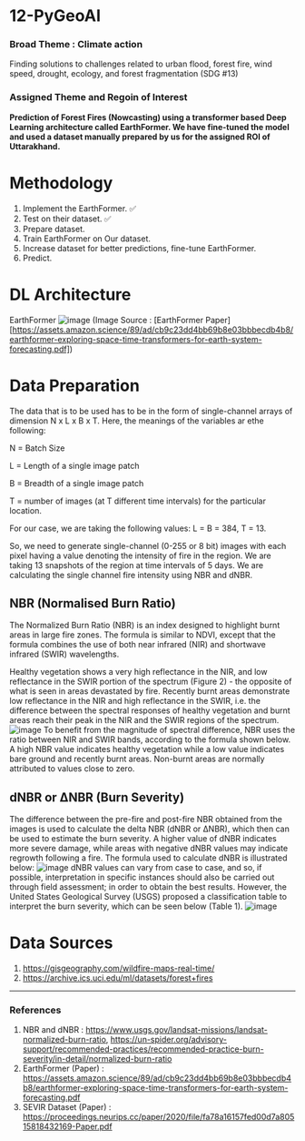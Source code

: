 # 12-PyGeoAI
### Broad Theme : Climate action 
Finding solutions to challenges related to urban flood, forest fire, wind speed, drought, ecology, and forest fragmentation (SDG #13)
### Assigned Theme and Regoin of Interest
**Prediction of Forest Fires (Nowcasting) using a transformer based Deep Learning architecture called EarthFormer. We have fine-tuned the model and used a dataset manually prepared by us for the assigned ROI of Uttarakhand.**

# Methodology
1. Implement the EarthFormer. ✅
2. Test on their dataset. ✅
3. Prepare dataset.
4. Train EarthFormer on Our dataset.
5. Increase dataset for better predictions, fine-tune EarthFormer.
6. Predict.

# DL Architecture
EarthFormer
![image](https://user-images.githubusercontent.com/56718090/235289478-a6fce54d-62e3-4272-8e51-500211cb8461.png)
(Image Source : [EarthFormer Paper][https://assets.amazon.science/89/ad/cb9c23dd4bb69b8e03bbbecdb4b8/earthformer-exploring-space-time-transformers-for-earth-system-forecasting.pdf])
# Data Preparation
The data that is to be used has to be in the form of single-channel arrays of dimension N x L x B x T. Here, the meanings of the variables ar ethe following:

N = Batch Size

L = Length of a single image patch

B = Breadth of a single image patch

T = number of images (at T different time intervals) for the particular location.

For our case, we are taking the following values: L = B = 384, T = 13.

So, we need to generate single-channel (0-255 or 8 bit) images with each pixel having a value denoting the intensity of fire in the region. We are taking 13 snapshots of the region at time intervals of 5 days. We are calculating the single channel fire intensity using NBR and dNBR.

## NBR (Normalised Burn Ratio)
The Normalized Burn Ratio (NBR) is an index designed to highlight burnt areas in large fire zones. The formula is similar to NDVI, except that the formula combines the use of both near infrared (NIR) and shortwave infrared (SWIR) wavelengths.

Healthy vegetation shows a very high reflectance in the NIR, and low reflectance in the SWIR portion of the spectrum (Figure 2) - the opposite of what is seen in areas devastated by fire. Recently burnt areas demonstrate low reflectance in the NIR and high reflectance in the SWIR, i.e. the difference between the spectral responses of healthy vegetation and burnt areas reach their peak in the NIR and the SWIR regions of the spectrum.
![image](https://user-images.githubusercontent.com/56718090/235289287-b2f150b4-77bb-4ccf-abbb-e185707e70c1.png)
To benefit from the magnitude of spectral difference, NBR uses the ratio between NIR and SWIR bands, according to the formula shown below. A high NBR value indicates healthy vegetation while a low value indicates bare ground and recently burnt areas. Non-burnt areas are normally attributed to values close to zero.
## dNBR or ΔNBR (Burn Severity)
The difference between the pre-fire and post-fire NBR obtained from the images is used to calculate the delta NBR (dNBR or ∆NBR), which then can be used to estimate the burn severity. A higher value of dNBR indicates more severe damage, while areas with negative dNBR values may indicate regrowth following a fire. The formula used to calculate dNBR is illustrated below:
![image](https://user-images.githubusercontent.com/56718090/235289270-f407ab8a-65ea-47bb-a9f6-4aff93c95a3f.png)
dNBR values can vary from case to case, and so, if possible, interpretation in specific instances should also be carried out through field assessment; in order to obtain the best results. However, the United States Geological Survey (USGS) proposed a classification table to interpret the burn severity, which can be seen below (Table 1).
![image](https://user-images.githubusercontent.com/56718090/235288848-806595d2-b716-40f8-aa54-3bd2582c07b9.png)

# Data Sources
1. https://gisgeography.com/wildfire-maps-real-time/
2. https://archive.ics.uci.edu/ml/datasets/forest+fires

<hr>

### References
1. NBR and dNBR : https://www.usgs.gov/landsat-missions/landsat-normalized-burn-ratio, https://un-spider.org/advisory-support/recommended-practices/recommended-practice-burn-severity/in-detail/normalized-burn-ratio
2. EarthFormer (Paper) : https://assets.amazon.science/89/ad/cb9c23dd4bb69b8e03bbbecdb4b8/earthformer-exploring-space-time-transformers-for-earth-system-forecasting.pdf
3. SEVIR Dataset (Paper) : https://proceedings.neurips.cc/paper/2020/file/fa78a16157fed00d7a80515818432169-Paper.pdf
